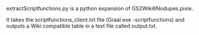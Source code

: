 extractScriptfunctions.py is a python expansion of GS2Wiki6Nodupes.pixie.

It takes the scriptfunctions_client.txt file (Graal.exe -scriptfunctions) and outputs a Wiki compatible table in a text file called output.txt.

